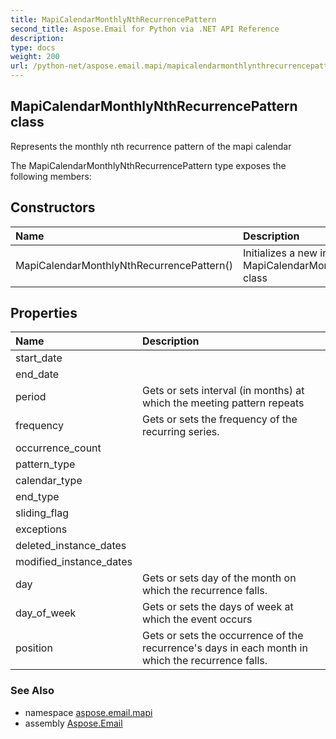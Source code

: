 ```yaml
---
title: MapiCalendarMonthlyNthRecurrencePattern
second_title: Aspose.Email for Python via .NET API Reference
description: 
type: docs
weight: 200
url: /python-net/aspose.email.mapi/mapicalendarmonthlynthrecurrencepattern/
---
```


## MapiCalendarMonthlyNthRecurrencePattern class

Represents the monthly nth recurrence pattern of the mapi calendar

The MapiCalendarMonthlyNthRecurrencePattern type exposes the following members:
## Constructors
| Name | Description |
| :- | :- |
|MapiCalendarMonthlyNthRecurrencePattern()|Initializes a new instance of the MapiCalendarMonthlyNthRecurrencePattern class|
## Properties
| Name | Description |
| :- | :- |
|start_date|  |
|end_date|  |
|period|Gets or sets interval (in months) at which the meeting pattern repeats|
|frequency|Gets or sets the frequency of the recurring series.|
|occurrence_count|  |
|pattern_type|  |
|calendar_type|  |
|end_type|  |
|sliding_flag|  |
|exceptions|  |
|deleted_instance_dates|  |
|modified_instance_dates|  |
|day|Gets or sets day of the month on which the recurrence falls.|
|day_of_week|Gets or sets the days of week at which the event occurs|
|position|Gets or sets the occurrence of the recurrence's days in each month in which the recurrence falls.|

### See Also

* namespace [aspose.email.mapi](/email/python-net/aspose.email.mapi/)
* assembly [Aspose.Email](/email/python-net/)

